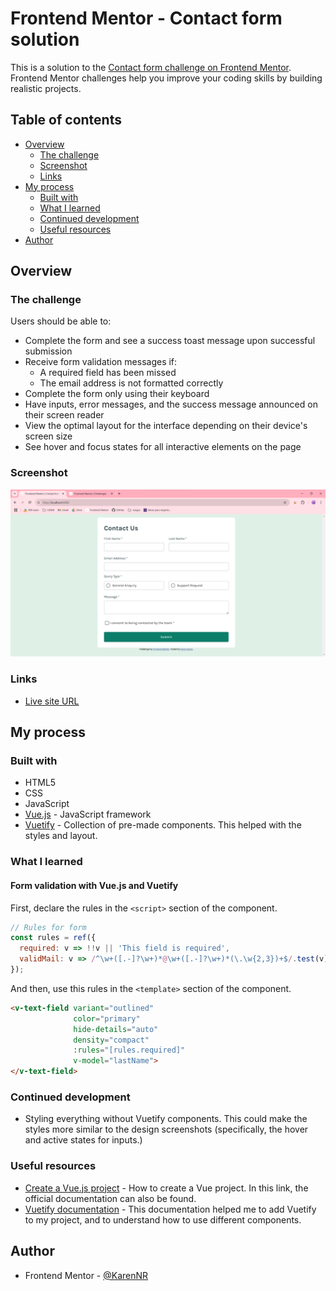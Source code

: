 # Frontend Mentor - Contact form solution

This is a solution to the [Contact form challenge on Frontend Mentor](https://www.frontendmentor.io/challenges/contact-form--G-hYlqKJj). Frontend Mentor challenges help you improve your coding skills by building realistic projects. 

## Table of contents

- [Overview](#overview)
  - [The challenge](#the-challenge)
  - [Screenshot](#screenshot)
  - [Links](#links)
- [My process](#my-process)
  - [Built with](#built-with)
  - [What I learned](#what-i-learned)
  - [Continued development](#continued-development)
  - [Useful resources](#useful-resources)
- [Author](#author)

## Overview

### The challenge

Users should be able to:

- Complete the form and see a success toast message upon successful submission
- Receive form validation messages if:
  - A required field has been missed
  - The email address is not formatted correctly
- Complete the form only using their keyboard
- Have inputs, error messages, and the success message announced on their screen reader
- View the optimal layout for the interface depending on their device's screen size
- See hover and focus states for all interactive elements on the page

### Screenshot

![](./results/desktop.png)

### Links

- [Live site URL](https://your-live-site-url.com)

## My process

### Built with

- HTML5
- CSS
- JavaScript
- [Vue.js](https://vuejs.org/) - JavaScript framework
- [Vuetify](https://vuetifyjs.com/en/) - Collection of pre-made components. This helped with the styles and layout.

### What I learned

#### Form validation with Vue.js and Vuetify

First, declare the rules in the ```<script>``` section of the component.

```js
// Rules for form
const rules = ref({
  required: v => !!v || 'This field is required',
  validMail: v => /^\w+([.-]?\w+)*@\w+([.-]?\w+)*(\.\w{2,3})+$/.test(v) || 'Please enter a valid email address'
});
```

And then, use this rules in the ```<template>``` section of the component.

```html
<v-text-field variant="outlined" 
              color="primary"
              hide-details="auto"
              density="compact"
              :rules="[rules.required]"
              v-model="lastName">
</v-text-field>
```

### Continued development

- Styling everything without Vuetify components. This could make the styles more similar to the design screenshots (specifically, the hover and active states for inputs.)

### Useful resources

- [Create a Vue.js project](https://vuejs.org/guide/quick-start.html#creating-a-vue-application) - How to create a Vue project. In this link, the official documentation can also be found.
- [Vuetify documentation](https://vuetifyjs.com/en/) - This documentation helped me to add Vuetify to my project, and to understand how to use different components.

## Author

- Frontend Mentor - [@KarenNR](https://www.frontendmentor.io/profile/KarenNR)